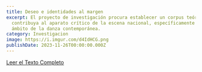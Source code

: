 ```yaml
---
title: Deseo e identidades al margen
excerpt: El proyecto de investigación procura establecer un corpus teórico que
  contribuya al aparato crítico de la escena nacional, específicamente en el
  ámbito de la danza contemporánea.
category: Investigacion
image: https://i.imgur.com/d4IdHCG.png
publishDate: 2023-11-26T00:00:00.000Z
---
```

[Leer el Texto Completo](https://drive.google.com/file/d/1rCAEvybe412uFSMphIYCAcSIRcr6KWtU/preview)